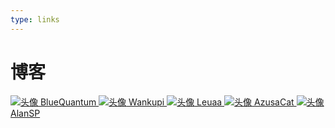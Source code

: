 ```yaml
---
type: links
---
```


# 博客

<div id='blogContainer' class='SubContainer'>
	<a class='Blog' href="https://blog.bluequantum.top/">
		<img src="https://blog.bluequantum.top/static/images/icon.png" alt="头像"/>
		BlueQuantum
	</a>
	<a class='Blog' href="https://www.wankupi.top/">
		<img src="https://www.wankupi.top/favicon.ico" alt="头像"/>
		Wankupi
	</a>
	<a class='Blog' href="https://www.cnblogs.com/Leuaa">
		<img src="/img/avatar/leuaa.png" alt="头像"/>
		Leuaa
	</a>
	<a class='Blog' href="https://www.cnblogs.com/AzusaCat/">
		<img src="https://i.loli.net/2021/05/11/vxq1dc7V4zawZGI.jpg" alt="头像"/>
		AzusaCat
	</a>
	<a class='Blog' href="https://alan-sp.github.io/">
		<img src="/img/avatar/alansp.jpg" alt="头像"/>
		AlanSP
	</a>
</div>
<!--
# 网站推荐

WIP
<div id='websiteContainer' class='SubContainer'>
</div> -->
